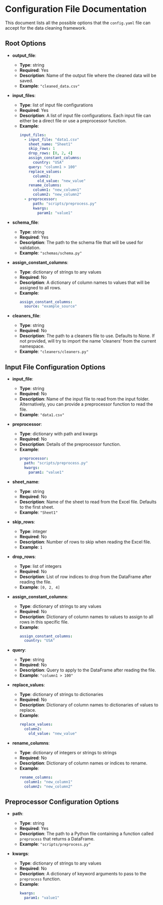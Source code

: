 # Configuration File Documentation

This document lists all the possible options that the `config.yaml` file can accept for the data cleaning framework.

## Root Options

- **output_file**: 
  - **Type**: string
  - **Required**: Yes
  - **Description**: Name of the output file where the cleaned data will be saved.
  - **Example**: `"cleaned_data.csv"`

- **input_files**:
  - **Type**: list of input file configurations
  - **Required**: Yes
  - **Description**: A list of input file configurations. Each input file can either be a direct file or use a preprocessor function.
  - **Example**:
    ```yaml
    input_files:
      - input_file: "data1.csv"
        sheet_name: "Sheet1"
        skip_rows: 1
        drop_rows: [0, 2, 4]
        assign_constant_columns:
          country: "USA"
        query: "column1 > 100"
        replace_values:
          column2:
            old_value: "new_value"
        rename_columns:
          column1: "new_column1"
          column2: "new_column2"
      - preprocessor:
          path: "scripts/preprocess.py"
          kwargs:
            param1: "value1"
    ```

- **schema_file**:
  - **Type**: string
  - **Required**: Yes
  - **Description**: The path to the schema file that will be used for validation.
  - **Example**: `"schemas/schema.py"`

- **assign_constant_columns**:
  - **Type**: dictionary of strings to any values
  - **Required**: No
  - **Description**: A dictionary of column names to values that will be assigned to all rows.
  - **Example**:
    ```yaml
    assign_constant_columns:
      source: "example_source"
    ```

- **cleaners_file**:
  - **Type**: string
  - **Required**: No
  - **Description**: The path to a cleaners file to use. Defaults to None. If not provided, will try to import the name 'cleaners' from the current namespace.
  - **Example**: `"cleaners/cleaners.py"`

## Input File Configuration Options

- **input_file**:
  - **Type**: string
  - **Required**: No
  - **Description**: Name of the input file to read from the input folder. Alternatively, you can provide a preprocessor function to read the file.
  - **Example**: `"data1.csv"`

- **preprocessor**:
  - **Type**: dictionary with path and kwargs
  - **Required**: No
  - **Description**: Details of the preprocessor function.
  - **Example**:
    ```yaml
    preprocessor:
      path: "scripts/preprocess.py"
      kwargs:
        param1: "value1"
    ```

- **sheet_name**:
  - **Type**: string
  - **Required**: No
  - **Description**: Name of the sheet to read from the Excel file. Defaults to the first sheet.
  - **Example**: `"Sheet1"`

- **skip_rows**:
  - **Type**: integer
  - **Required**: No
  - **Description**: Number of rows to skip when reading the Excel file.
  - **Example**: `1`

- **drop_rows**:
  - **Type**: list of integers
  - **Required**: No
  - **Description**: List of row indices to drop from the DataFrame after reading the file.
  - **Example**: `[0, 2, 4]`

- **assign_constant_columns**:
  - **Type**: dictionary of strings to any values
  - **Required**: No
  - **Description**: Dictionary of column names to values to assign to all rows in this specific file.
  - **Example**:
    ```yaml
    assign_constant_columns:
      country: "USA"
    ```

- **query**:
  - **Type**: string
  - **Required**: No
  - **Description**: Query to apply to the DataFrame after reading the file.
  - **Example**: `"column1 > 100"`

- **replace_values**:
  - **Type**: dictionary of strings to dictionaries
  - **Required**: No
  - **Description**: Dictionary of column names to dictionaries of values to replace.
  - **Example**:
    ```yaml
    replace_values:
      column2:
        old_value: "new_value"
    ```

- **rename_columns**:
  - **Type**: dictionary of integers or strings to strings
  - **Required**: No
  - **Description**: Dictionary of column names or indices to rename.
  - **Example**:
    ```yaml
    rename_columns:
      column1: "new_column1"
      column2: "new_column2"
    ```

## Preprocessor Configuration Options

- **path**:
  - **Type**: string
  - **Required**: Yes
  - **Description**: The path to a Python file containing a function called `preprocess` that returns a DataFrame.
  - **Example**: `"scripts/preprocess.py"`

- **kwargs**:
  - **Type**: dictionary of strings to any values
  - **Required**: No
  - **Description**: A dictionary of keyword arguments to pass to the `preprocess` function.
  - **Example**:
    ```yaml
    kwargs:
      param1: "value1"
    ```